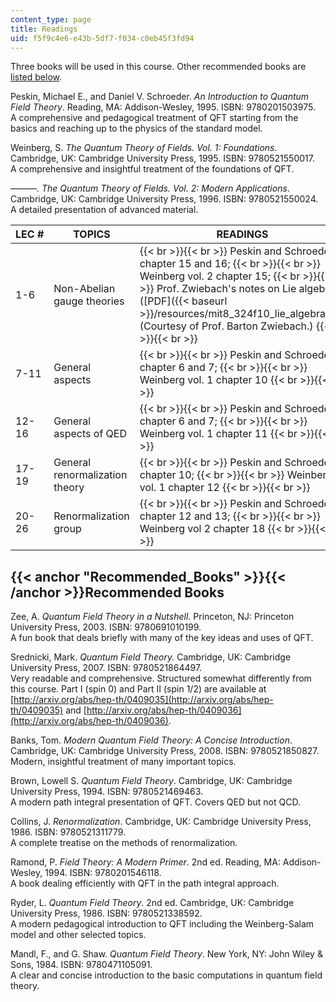 ```yaml
---
content_type: page
title: Readings
uid: f5f9c4e6-e43b-5df7-f034-c0eb45f3fd94
---
```


Three books will be used in this course. Other recommended books are [listed below](#Recommended_Books).

Peskin, Michael E., and Daniel V. Schroeder. _An Introduction to Quantum Field Theory_. Reading, MA: Addison-Wesley, 1995. ISBN: 9780201503975.  
A comprehensive and pedagogical treatment of QFT starting from the basics and reaching up to the physics of the standard model.

Weinberg, S. _The Quantum Theory of Fields. Vol. 1: Foundations_. Cambridge, UK: Cambridge University Press, 1995. ISBN: 9780521550017.  
A comprehensive and insightful treatment of the foundations of QFT.

———. _The Quantum Theory of Fields. Vol. 2: Modern Applications_. Cambridge, UK: Cambridge University Press, 1996. ISBN: 9780521550024.  
A detailed presentation of advanced material.

| LEC # | TOPICS | READINGS |
| --- | --- | --- |
| 1-6 | Non-Abelian gauge theories |  {{< br >}}{{< br >}} Peskin and Schroeder chapter 15 and 16; {{< br >}}{{< br >}} Weinberg vol. 2 chapter 15; {{< br >}}{{< br >}} Prof. Zwiebach's notes on Lie algebras ([PDF]({{< baseurl >}}/resources/mit8_324f10_lie_algebras3)) (Courtesy of Prof. Barton Zwiebach.) {{< br >}}{{< br >}}  |
| 7-11 | General aspects |  {{< br >}}{{< br >}} Peskin and Schroeder chapter 6 and 7; {{< br >}}{{< br >}} Weinberg vol. 1 chapter 10 {{< br >}}{{< br >}}  |
| 12-16 | General aspects of QED |  {{< br >}}{{< br >}} Peskin and Schroeder chapter 6 and 7; {{< br >}}{{< br >}} Weinberg vol. 1 chapter 11 {{< br >}}{{< br >}}  |
| 17-19 | General renormalization theory |  {{< br >}}{{< br >}} Peskin and Schroeder chapter 10; {{< br >}}{{< br >}} Weinberg vol. 1 chapter 12 {{< br >}}{{< br >}}  |
| 20-26 | Renormalization group |  {{< br >}}{{< br >}} Peskin and Schroeder chapter 12 and 13; {{< br >}}{{< br >}} Weinberg vol 2 chapter 18 {{< br >}}{{< br >}}  

{{< anchor "Recommended_Books" >}}{{< /anchor >}}Recommended Books
------------------------------------------------------------------

Zee, A. _Quantum Field Theory in a Nutshell._ Princeton, NJ: Princeton University Press, 2003. ISBN: 9780691010199.  
A fun book that deals briefly with many of the key ideas and uses of QFT.

Srednicki, Mark. _Quantum Field Theory._ Cambridge, UK: Cambridge University Press, 2007. ISBN: 9780521864497.  
Very readable and comprehensive. Structured somewhat differently from this course. Part I (spin 0) and Part II (spin 1/2) are available at [http://arxiv.org/abs/hep-th/0409035](http://arxiv.org/abs/hep-th/0409035) and [http://arxiv.org/abs/hep-th/0409036](http://arxiv.org/abs/hep-th/0409036).

Banks, Tom. _Modern Quantum Field Theory: A Concise Introduction_. Cambridge, UK: Cambridge University Press, 2008. ISBN: 9780521850827.  
Modern, insightful treatment of many important topics.

Brown, Lowell S. _Quantum Field Theory_. Cambridge, UK: Cambridge University Press, 1994. ISBN: 9780521469463.  
A modern path integral presentation of QFT. Covers QED but not QCD.

Collins, J. _Renormalization_. Cambridge, UK: Cambridge University Press, 1986. ISBN: 9780521311779.  
A complete treatise on the methods of renormalization.

Ramond, P. _Field Theory: A Modern Primer_. 2nd ed. Reading, MA: Addison-Wesley, 1994. ISBN: 9780201546118.  
A book dealing efficiently with QFT in the path integral approach.

Ryder, L. _Quantum Field Theory_. 2nd ed. Cambridge, UK: Cambridge University Press, 1986. ISBN: 9780521338592.  
A modern pedagogical introduction to QFT including the Weinberg-Salam model and other selected topics.

Mandl, F., and G. Shaw. _Quantum Field Theory_. New York, NY: John Wiley & Sons, 1984. ISBN: 9780471105091.  
A clear and concise introduction to the basic computations in quantum field theory.